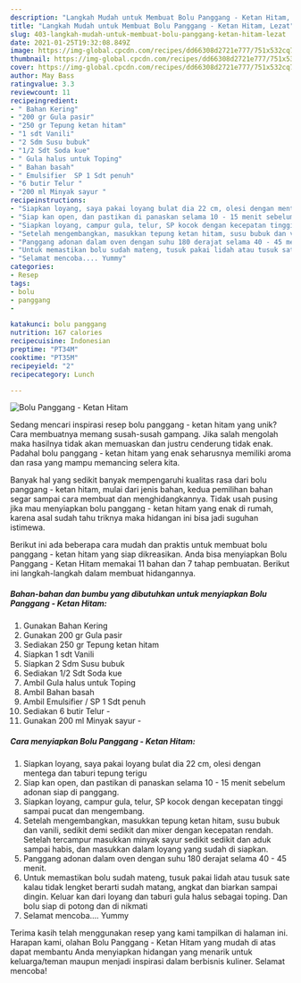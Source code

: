 ```yaml
---
description: "Langkah Mudah untuk Membuat Bolu Panggang - Ketan Hitam, Lezat"
title: "Langkah Mudah untuk Membuat Bolu Panggang - Ketan Hitam, Lezat"
slug: 403-langkah-mudah-untuk-membuat-bolu-panggang-ketan-hitam-lezat
date: 2021-01-25T19:32:08.849Z
image: https://img-global.cpcdn.com/recipes/dd66308d2721e777/751x532cq70/bolu-panggang-ketan-hitam-foto-resep-utama.jpg
thumbnail: https://img-global.cpcdn.com/recipes/dd66308d2721e777/751x532cq70/bolu-panggang-ketan-hitam-foto-resep-utama.jpg
cover: https://img-global.cpcdn.com/recipes/dd66308d2721e777/751x532cq70/bolu-panggang-ketan-hitam-foto-resep-utama.jpg
author: May Bass
ratingvalue: 3.3
reviewcount: 11
recipeingredient:
- " Bahan Kering"
- "200 gr Gula pasir"
- "250 gr Tepung ketan hitam"
- "1 sdt Vanili"
- "2 Sdm Susu bubuk"
- "1/2 Sdt Soda kue"
- " Gula halus untuk Toping"
- " Bahan basah"
- " Emulsifier  SP 1 Sdt penuh"
- "6 butir Telur "
- "200 ml Minyak sayur "
recipeinstructions:
- "Siapkan loyang, saya pakai loyang bulat dia 22 cm, olesi dengan mentega dan taburi tepung terigu"
- "Siap kan open, dan pastikan di panaskan selama 10 - 15 menit sebelum adonan siap di panggang."
- "Siapkan loyang, campur gula, telur, SP kocok dengan kecepatan tinggi sampai pucat dan mengembang."
- "Setelah mengembangkan, masukkan tepung ketan hitam, susu bubuk dan vanili, sedikit demi sedikit dan mixer dengan kecepatan rendah. Setelah tercampur masukkan minyak sayur sedikit sedikit dan aduk sampai habis, dan masukkan dalam loyang yang sudah di siapkan."
- "Panggang adonan dalam oven dengan suhu 180 derajat selama 40 - 45 menit."
- "Untuk memastikan bolu sudah mateng, tusuk pakai lidah atau tusuk sate kalau tidak lengket berarti sudah matang, angkat dan biarkan sampai dingin. Keluar kan dari loyang dan taburi gula halus sebagai toping. Dan bolu siap di potong dan di nikmati"
- "Selamat mencoba.... Yummy"
categories:
- Resep
tags:
- bolu
- panggang
- 

katakunci: bolu panggang  
nutrition: 167 calories
recipecuisine: Indonesian
preptime: "PT34M"
cooktime: "PT35M"
recipeyield: "2"
recipecategory: Lunch

---
```



![Bolu Panggang - Ketan Hitam](https://img-global.cpcdn.com/recipes/dd66308d2721e777/751x532cq70/bolu-panggang-ketan-hitam-foto-resep-utama.jpg)

Sedang mencari inspirasi resep bolu panggang - ketan hitam yang unik? Cara membuatnya memang susah-susah gampang. Jika salah mengolah maka hasilnya tidak akan memuaskan dan justru cenderung tidak enak. Padahal bolu panggang - ketan hitam yang enak seharusnya memiliki aroma dan rasa yang mampu memancing selera kita.



Banyak hal yang sedikit banyak mempengaruhi kualitas rasa dari bolu panggang - ketan hitam, mulai dari jenis bahan, kedua pemilihan bahan segar sampai cara membuat dan menghidangkannya. Tidak usah pusing jika mau menyiapkan bolu panggang - ketan hitam yang enak di rumah, karena asal sudah tahu triknya maka hidangan ini bisa jadi suguhan istimewa.


Berikut ini ada beberapa cara mudah dan praktis untuk membuat bolu panggang - ketan hitam yang siap dikreasikan. Anda bisa menyiapkan Bolu Panggang - Ketan Hitam memakai 11 bahan dan 7 tahap pembuatan. Berikut ini langkah-langkah dalam membuat hidangannya.

<!--inarticleads1-->

##### Bahan-bahan dan bumbu yang dibutuhkan untuk menyiapkan Bolu Panggang - Ketan Hitam:

1. Gunakan  Bahan Kering
1. Gunakan 200 gr Gula pasir
1. Sediakan 250 gr Tepung ketan hitam
1. Siapkan 1 sdt Vanili
1. Siapkan 2 Sdm Susu bubuk
1. Sediakan 1/2 Sdt Soda kue
1. Ambil  Gula halus untuk Toping
1. Ambil  Bahan basah
1. Ambil  Emulsifier / SP 1 Sdt penuh
1. Sediakan 6 butir Telur -
1. Gunakan 200 ml Minyak sayur -




<!--inarticleads2-->

##### Cara menyiapkan Bolu Panggang - Ketan Hitam:

1. Siapkan loyang, saya pakai loyang bulat dia 22 cm, olesi dengan mentega dan taburi tepung terigu
1. Siap kan open, dan pastikan di panaskan selama 10 - 15 menit sebelum adonan siap di panggang.
1. Siapkan loyang, campur gula, telur, SP kocok dengan kecepatan tinggi sampai pucat dan mengembang.
1. Setelah mengembangkan, masukkan tepung ketan hitam, susu bubuk dan vanili, sedikit demi sedikit dan mixer dengan kecepatan rendah. Setelah tercampur masukkan minyak sayur sedikit sedikit dan aduk sampai habis, dan masukkan dalam loyang yang sudah di siapkan.
1. Panggang adonan dalam oven dengan suhu 180 derajat selama 40 - 45 menit.
1. Untuk memastikan bolu sudah mateng, tusuk pakai lidah atau tusuk sate kalau tidak lengket berarti sudah matang, angkat dan biarkan sampai dingin. Keluar kan dari loyang dan taburi gula halus sebagai toping. Dan bolu siap di potong dan di nikmati
1. Selamat mencoba.... Yummy




Terima kasih telah menggunakan resep yang kami tampilkan di halaman ini. Harapan kami, olahan Bolu Panggang - Ketan Hitam yang mudah di atas dapat membantu Anda menyiapkan hidangan yang menarik untuk keluarga/teman maupun menjadi inspirasi dalam berbisnis kuliner. Selamat mencoba!
